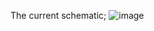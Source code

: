 The current schematic;
![image](https://github.com/user-attachments/assets/645659da-df9f-4e39-b2da-4be4990c5aa8)
